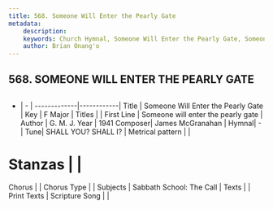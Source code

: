 ```yaml
---
title: 568. Someone Will Enter the Pearly Gate
metadata:
    description: 
    keywords: Church Hymnal, Someone Will Enter the Pearly Gate, Someone will enter the pearly gate, 
    author: Brian Onang'o
---
```



## 568. SOMEONE WILL ENTER THE PEARLY GATE

```txt

```

- |   -  |
-------------|------------|
Title | Someone Will Enter the Pearly Gate |
Key | F Major |
Titles |  |
First Line | Someone will enter the pearly gate |
Author | G. M. J. 
Year | 1941
Composer| James McGranahan |
Hymnal|  - |
Tune| SHALL YOU? SHALL I? |
Metrical pattern | |
# Stanzas |  |
Chorus |  |
Chorus Type |  |
Subjects | Sabbath School: The Call |
Texts |  |
Print Texts | 
Scripture Song |  |
  
